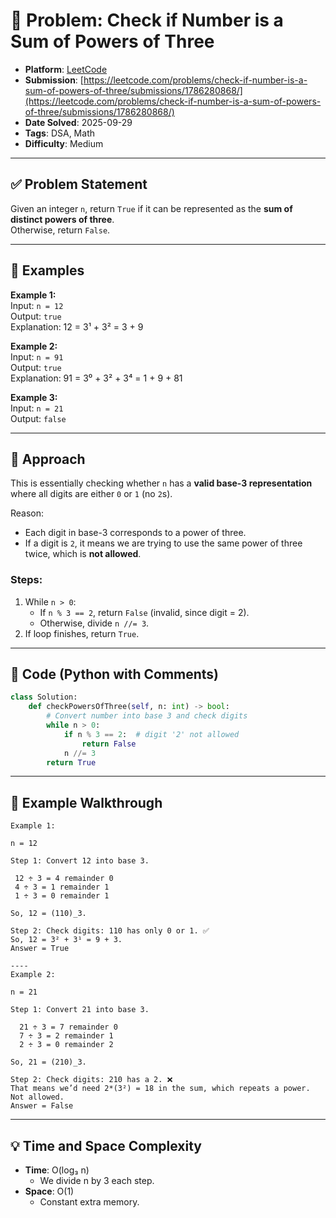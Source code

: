 # 🧲 Problem: Check if Number is a Sum of Powers of Three

- **Platform**: [LeetCode](https://leetcode.com/problems/check-if-number-is-a-sum-of-powers-of-three/description/)
- **Submission**: [https://leetcode.com/problems/check-if-number-is-a-sum-of-powers-of-three/submissions/1786280868/](https://leetcode.com/problems/check-if-number-is-a-sum-of-powers-of-three/submissions/1786280868/)
- **Date Solved**: 2025-09-29
- **Tags**: DSA, Math
- **Difficulty**: Medium

---


## ✅ Problem Statement
Given an integer `n`, return `True` if it can be represented as the **sum of distinct powers of three**.  
Otherwise, return `False`.

---

## 🔹 Examples

**Example 1:**  
Input: `n = 12`  
Output: `true`  
Explanation: 12 = 3¹ + 3² = 3 + 9  

**Example 2:**  
Input: `n = 91`  
Output: `true`  
Explanation: 91 = 3⁰ + 3² + 3⁴ = 1 + 9 + 81  

**Example 3:**  
Input: `n = 21`  
Output: `false`  

---

## 🔹 Approach

This is essentially checking whether `n` has a **valid base-3 representation** where all digits are either `0` or `1` (no `2`s).  

Reason:
- Each digit in base-3 corresponds to a power of three.
- If a digit is `2`, it means we are trying to use the same power of three twice, which is **not allowed**.

### Steps:
1. While `n > 0`:
   - If `n % 3 == 2`, return `False` (invalid, since digit = 2).  
   - Otherwise, divide `n //= 3`.  
2. If loop finishes, return `True`.

---

## 🔹 Code (Python with Comments)

```python
class Solution:
    def checkPowersOfThree(self, n: int) -> bool:
        # Convert number into base 3 and check digits
        while n > 0:
            if n % 3 == 2:  # digit '2' not allowed
                return False
            n //= 3
        return True

```
---

## 🔹 Example Walkthrough
```text
Example 1:

n = 12

Step 1: Convert 12 into base 3.

 12 ÷ 3 = 4 remainder 0
 4 ÷ 3 = 1 remainder 1
 1 ÷ 3 = 0 remainder 1

So, 12 = (110)_3.

Step 2: Check digits: 110 has only 0 or 1. ✅
So, 12 = 3² + 3¹ = 9 + 3.
Answer = True

----
Example 2:

n = 21

Step 1: Convert 21 into base 3.

  21 ÷ 3 = 7 remainder 0
  7 ÷ 3 = 2 remainder 1
  2 ÷ 3 = 0 remainder 2

So, 21 = (210)_3.

Step 2: Check digits: 210 has a 2. ❌
That means we’d need 2*(3²) = 18 in the sum, which repeats a power. Not allowed.
Answer = False

```
---

## 💡 Time and Space Complexity
- **Time**: O(log₃ n)
    - We divide n by 3 each step.
- **Space**: O(1)
    - Constant extra memory.
